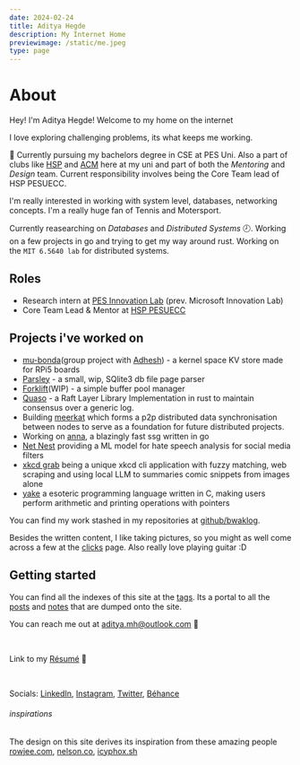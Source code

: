 ```yaml
---
date: 2024-02-24
title: Aditya Hegde
description: My Internet Home
previewimage: /static/me.jpeg
type: page
---
```


# About

Hey! I'm Aditya Hegde! Welcome to my home on the internet

I love exploring challenging problems, its what keeps me working.

🏫 Currently pursuing my bachelors degree in CSE at PES Uni. Also a part of clubs like [HSP](https://homebrew.hsp-ec.xyz/about/) and [ACM](https://acmpesuecc.github.io) here at my uni and part of both the _Mentoring_ and _Design_ team. Current responsibility involves being the Core Team lead of HSP PESUECC.

I'm really interested in working with system level, databases, networking concepts. I'm a really huge fan of Tennis and Motersport.

Currently reasearching on _Databases_ and _Distributed Systems_ 🕗. Working on a few projects in go and trying to get my way around rust. Working on the `MIT 6.5640 lab` for distributed systems.

<!-- <figure> -->
<!-- <img loading="lazy" alt="Image of me as a kid" src="https://i.imgur.com/baBL4wG.jpg"> -->
<!--figcaption>28th October 2008 | Canon PowerShot SD630</figcaption-->
<!-- </figure> -->

## Roles

- Research intern at [PES Innovation Lab](https://www.theinnovationlab.in/) (prev. Microsoft Innovation Lab)
- Core Team Lead & Mentor at [HSP PESUECC](https://hsp-ec.xyz/)

## Projects i've worked on

- [mu-bonda](https://github.com/foobaruwu/mu-bonda)(group project with [Adhesh](https://github.com/DedLad)) - a kernel space KV store made for RPi5 boards
- [Parsley](https://github.com/bwaklog/parsley.py) - a small, wip, SQlite3 db file page parser
- [Forklift](https://github.com/bwaklog/forklift)(WIP) - a simple buffer pool manager
- [Quaso](https://github.com/bwaklog/quaso) - a Raft Layer Library Implementation in rust to maintain consensus over a generic log.
- Building [meerkat](https://github.com/bwaklog/meerkat) which forms a p2p distributed data synchronisation between nodes to serve as a foundation for future distributed projects.
-   Working on [anna](https://github.com/acmpesuecc/anna), a blazingly fast ssg written in go
-   [Net Nest](https://github.com/bwaklog/pleasebekind) providing a ML model for hate speech analysis for social media filters
-   [xkcd grab](https://github.com/bwaklog/xkcd-grab) being a unique xkcd cli application with fuzzy matching, web scraping and using local LLM to summaries comic snippets from images alone
-   [yake](https://github.com/bwaklog/yake) a esoteric programming language written in C, making users perform arithmetic and printing operations with pointers

You can find my work stashed in my repositories at [github/bwaklog](https://github.com/bwaklog).

Besides the written content, I like taking pictures, so you might as well come across a few at the [clicks](/clicks.html) page. Also really love playing guitar :D

## Getting started

You can find all the indexes of this site at the [tags](/tags.html). Its a portal to all the [posts](/posts.html) and [notes](/notes.html) that are dumped onto the site.

You can reach me out at [aditya.mh@outlook.com](mailto:aditya.mh@outlook.com) 📩

<br />

Link to my [Résumé](/cv.pdf) 🔗

<br />

Socials: [LinkedIn](https://www.linkedin.com/in/adityamhegde/), [Instagram](https://www.instagram.com/adi.hegdee/), [Twitter](https://twitter.com/bwaklog), [Béhance](https://be.net/bwaklog)

<!-- This site is being generated by [anna](https://github.com/acmpesuecc/anna) and hosted on [netlify](https://netlify.com) -->
 <!-- <div class="ignore-css" style="display: inline-block;" > [![Netlify Status](https://api.netlify.com/api/v1/badges/18196630-e58d-46a5-9555-a4f8af715892/deploy-status)](https://app.netlify.com/sites/bwaklog/deploys)</div> -->

 <div class="cite-block">

###### inspirations

The design on this site derives its inspiration from these amazing people [rowjee.com](https://rowjee.com), [nelson.co](https://nelson.co), [icyphox.sh](https://icyphox.sh)

 </div>
